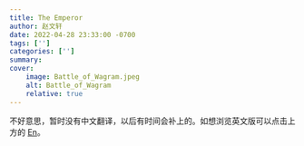 ```yaml
---
title: The Emperor
author: 赵文轩
date: 2022-04-28 23:33:00 -0700
tags: ['']
categories: ['']
summary: 
cover:
    image: Battle_of_Wagram.jpeg
    alt: Battle_of_Wagram
    relative: true
---
```


不好意思，暂时没有中文翻译，以后有时间会补上的。如想浏览英文版可以点击上方的 <ins>En</ins>。
